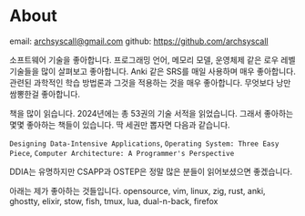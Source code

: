 # About

email: archsyscall@gmail.com
github: https://github.com/archsyscall

소프트웨어 기술을 좋아합니다. 프로그래밍 언어, 메모리 모델, 운영체제 같은 로우 레벨 기술들을 많이 살펴보고 좋아합니다. Anki 같은 SRS를 매일 사용하며 매우 좋아합니다. 관련된 과학적인 학습 방법론과 그것을 적용하는 것을 매우 좋아합니다.
무엇보다 낭만 쌈뽕한걸 좋아합니다.

책을 많이 읽습니다. 2024년에는 총 53권의 기술 서적을 읽었습니다. 그래서 좋아하는 몇몇 좋아하는 책들이 있습니다. 딱 세권만 뽑자면 다음과 같습니다.

`Designing Data-Intensive Applications`, `Operating System: Three Easy Piece`, `Computer Architecture: A Programmer's Perspective`

DDIA는 유명하지만 CSAPP과 OSTEP은 정말 많은 분들이 읽어보셨으면 좋겠습니다.

아래는 제가 좋아하는 것들입니다.
opensource, vim, linux, zig, rust, anki, ghostty, elixir, stow, fish, tmux, lua, dual-n-back, firefox